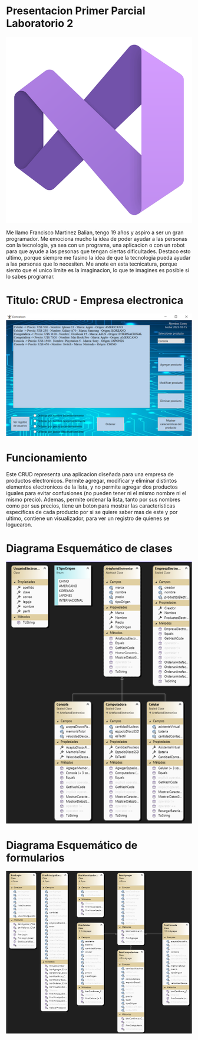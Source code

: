 # Presentacion Primer Parcial Laboratorio 2
![VisualStudio](VisualStudio.png)

Me llamo Francisco Martinez Balian, tengo 19 años y aspiro a ser un gran programador. Me emociona mucho la idea de poder ayudar a las personas con la tecnologia, ya sea con un programa, una aplicacion o con un robot para que ayude a las pesonas que tengan ciertas dificultades. Destaco esto ultimo, porque siempre me fasino la idea de que la tecnologia pueda ayudar a las personas que lo necesiten.
Me anote en esta tecnicatura, porque siento que el unico limite es la imaginacion, lo que te imagines es posible si lo sabes programar.

# Titulo: CRUD - Empresa electronica
![FrmEmpresa](FrmEmpresa.png)

# Funcionamiento
Este CRUD representa una aplicacion diseñada para una empresa de productos electronicos. Permite agregar, modificar y eliminar distintos elementos electronicos de la lista, y no permite agregar dos productos iguales para evitar confusiones (no pueden tener ni el mismo nombre ni el mismo precio). Ademas, permite ordenar la lista, tanto por sus nombres como por sus precios, tiene un boton para mostrar las caracteristicas especificas de cada producto por si se quiere saber mas de este y por ultimo, contiene un visualizador, para ver un registro de quienes se loguearon.

# Diagrama Esquemático de clases
![DiagramaClases](DiagramaClases.png)

# Diagrama Esquemático de formularios
![DiagramaForms](DiagramaForms.png)
